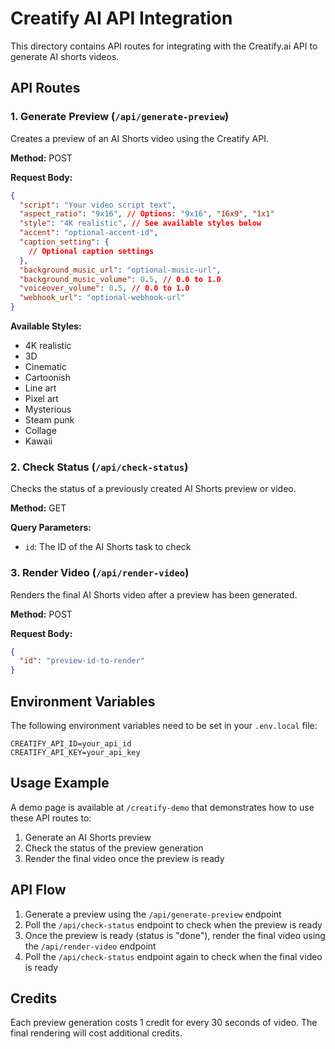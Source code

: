 # Creatify AI API Integration

This directory contains API routes for integrating with the Creatify.ai API to generate AI shorts videos.

## API Routes

### 1. Generate Preview (`/api/generate-preview`)

Creates a preview of an AI Shorts video using the Creatify API.

**Method:** POST

**Request Body:**
```json
{
  "script": "Your video script text",
  "aspect_ratio": "9x16", // Options: "9x16", "16x9", "1x1"
  "style": "4K realistic", // See available styles below
  "accent": "optional-accent-id",
  "caption_setting": {
    // Optional caption settings
  },
  "background_music_url": "optional-music-url",
  "background_music_volume": 0.5, // 0.0 to 1.0
  "voiceover_volume": 0.5, // 0.0 to 1.0
  "webhook_url": "optional-webhook-url"
}
```

**Available Styles:**
- 4K realistic
- 3D
- Cinematic
- Cartoonish
- Line art
- Pixel art
- Mysterious
- Steam punk
- Collage
- Kawaii

### 2. Check Status (`/api/check-status`)

Checks the status of a previously created AI Shorts preview or video.

**Method:** GET

**Query Parameters:**
- `id`: The ID of the AI Shorts task to check

### 3. Render Video (`/api/render-video`)

Renders the final AI Shorts video after a preview has been generated.

**Method:** POST

**Request Body:**
```json
{
  "id": "preview-id-to-render"
}
```

## Environment Variables

The following environment variables need to be set in your `.env.local` file:

```
CREATIFY_API_ID=your_api_id
CREATIFY_API_KEY=your_api_key
```

## Usage Example

A demo page is available at `/creatify-demo` that demonstrates how to use these API routes to:
1. Generate an AI Shorts preview
2. Check the status of the preview generation
3. Render the final video once the preview is ready

## API Flow

1. Generate a preview using the `/api/generate-preview` endpoint
2. Poll the `/api/check-status` endpoint to check when the preview is ready
3. Once the preview is ready (status is "done"), render the final video using the `/api/render-video` endpoint
4. Poll the `/api/check-status` endpoint again to check when the final video is ready

## Credits

Each preview generation costs 1 credit for every 30 seconds of video. The final rendering will cost additional credits.
